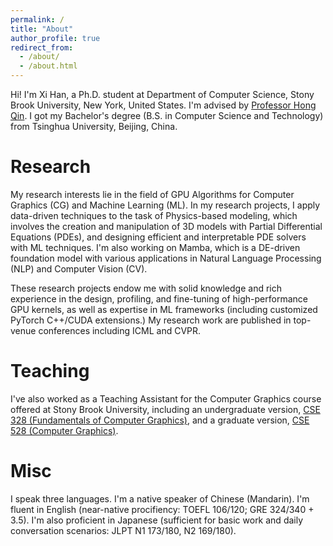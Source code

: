 ```yaml
---
permalink: /
title: "About"
author_profile: true
redirect_from: 
  - /about/
  - /about.html
---
```


Hi! I'm Xi Han, a Ph.D. student at Department of Computer Science, Stony Brook University, New York, United States. I'm advised by [Professor Hong Qin](https://www3.cs.stonybrook.edu/~qin/). I got my Bachelor's degree (B.S. in Computer Science and Technology) from Tsinghua University, Beijing, China. 

Research
======

My research interests lie in the field of GPU Algorithms for Computer Graphics (CG) and Machine Learning (ML). In my research projects, I apply data-driven techniques to the task of Physics-based modeling, which involves the creation and manipulation of 3D models with Partial Differential Equations (PDEs), and designing efficient and interpretable PDE solvers with ML techniques. I'm also working on Mamba, which is a DE-driven foundation model with various applications in Natural Language Processing (NLP) and Computer Vision (CV). 

These research projects endow me with solid knowledge and rich experience in the design, profiling, and fine-tuning of high-performance GPU kernels, as well as expertise in ML frameworks (including customized PyTorch C++/CUDA extensions.) My research work are published in top-venue conferences including ICML and CVPR. 

Teaching
======

I've also worked as a Teaching Assistant for the Computer Graphics course offered at Stony Brook University, including an undergraduate version, [CSE 328 (Fundamentals of Computer Graphics)](https://www3.cs.stonybrook.edu/~cse328/index.html), and a graduate version, [CSE 528 (Computer Graphics)](https://www3.cs.stonybrook.edu/~qin/courses/graphics/graphics.html).

Misc
======

I speak three languages. I'm a native speaker of Chinese (Mandarin). I'm fluent in English (near-native procifiency: TOEFL 106/120; GRE 324/340 + 3.5). I'm also proficient in Japanese (sufficient for basic work and daily conversation scenarios: JLPT N1 173/180, N2 169/180).
